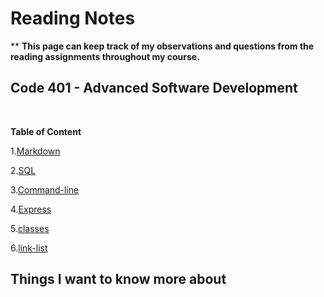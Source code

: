 # Reading Notes
**
**This page can keep track of my observations and questions from the reading assignments throughout my course.**<br>


## Code 401 - Advanced Software Development
<br>

**Table of Content**

1.[Markdown](./markdown.md)

2.[SQL](./sqlEX.md)

3.[Command-line](./commandline.md)

4.[Express](./express.md)

5.[classes](classes.md)

6.[link-list](./link-list.md)

## Things I want to know more about